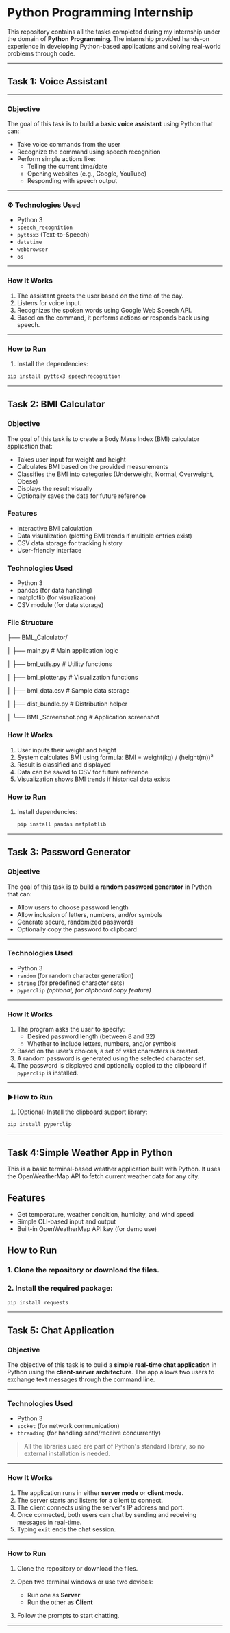 # Python Programming Internship 

This repository contains all the tasks completed during my internship under the domain of **Python Programming**. The internship provided hands-on experience in developing Python-based applications and solving real-world problems through code.

---

## Task 1: Voice Assistant

---

### Objective

The goal of this task is to build a **basic voice assistant** using Python that can:
- Take voice commands from the user
- Recognize the command using speech recognition
- Perform simple actions like:
  - Telling the current time/date
  - Opening websites (e.g., Google, YouTube)
  - Responding with speech output

---

### ⚙️ Technologies Used

- Python 3
- `speech_recognition`
- `pyttsx3` (Text-to-Speech)
- `datetime`
- `webbrowser`
- `os`

---

###  How It Works

1. The assistant greets the user based on the time of the day.
2. Listens for voice input.
3. Recognizes the spoken words using Google Web Speech API.
4. Based on the command, it performs actions or responds back using speech.

---

### How to Run

1. Install the dependencies:

```bash
pip install pyttsx3 speechrecognition
```
---

## Task 2: BMI Calculator

### Objective
The goal of this task is to create a Body Mass Index (BMI) calculator application that:
- Takes user input for weight and height
- Calculates BMI based on the provided measurements
- Classifies the BMI into categories (Underweight, Normal, Overweight, Obese)
- Displays the result visually
- Optionally saves the data for future reference

### Features
- Interactive BMI calculation
- Data visualization (plotting BMI trends if multiple entries exist)
- CSV data storage for tracking history
- User-friendly interface

### Technologies Used
- Python 3
- pandas (for data handling)
- matplotlib (for visualization)
- CSV module (for data storage)

### File Structure
├── BML_Calculator/

│ ├── main.py # Main application logic

│ ├── bml_utils.py # Utility functions

│ ├── bml_plotter.py # Visualization functions

│ ├── bml_data.csv # Sample data storage

│ ├── dist_bundle.py # Distribution helper

│ └── BML_Screenshot.png # Application screenshot


### How It Works
1. User inputs their weight and height
2. System calculates BMI using formula: BMI = weight(kg) / (height(m))²
3. Result is classified and displayed
4. Data can be saved to CSV for future reference
5. Visualization shows BMI trends if historical data exists

### How to Run
1. Install dependencies:
   ```bash
   pip install pandas matplotlib

---

## Task 3: Password Generator

### Objective

The goal of this task is to build a **random password generator** in Python that can:
- Allow users to choose password length
- Allow inclusion of letters, numbers, and/or symbols
- Generate secure, randomized passwords
- Optionally copy the password to clipboard

---

### Technologies Used

- Python 3  
- `random` (for random character generation)  
- `string` (for predefined character sets)  
- `pyperclip` *(optional, for clipboard copy feature)*

---

### How It Works

1. The program asks the user to specify:
   - Desired password length (between 8 and 32)
   - Whether to include letters, numbers, and/or symbols
2. Based on the user’s choices, a set of valid characters is created.
3. A random password is generated using the selected character set.
4. The password is displayed and optionally copied to the clipboard if `pyperclip` is installed.

---

### ▶How to Run

1. (Optional) Install the clipboard support library:

```bash
pip install pyperclip
```

---

## Task 4:Simple Weather App in Python

This is a basic terminal-based weather application built with Python. It uses the OpenWeatherMap API to fetch current weather data for any city.

## Features

- Get temperature, weather condition, humidity, and wind speed
- Simple CLI-based input and output
- Built-in OpenWeatherMap API key (for demo use)

##  How to Run

### 1. Clone the repository or download the files.

### 2. Install the required package:

```bash
pip install requests
```

---

##  Task 5: Chat Application

###  Objective

The objective of this task is to build a **simple real-time chat application** in Python using the **client-server architecture**. The app allows two users to exchange text messages through the command line.

---

###  Technologies Used

- Python 3  
- `socket` (for network communication)  
- `threading` (for handling send/receive concurrently)  

>  All the libraries used are part of Python's standard library, so no external installation is needed.

---

###  How It Works

1. The application runs in either **server mode** or **client mode**.
2. The server starts and listens for a client to connect.
3. The client connects using the server's IP address and port.
4. Once connected, both users can chat by sending and receiving messages in real-time.
5. Typing `exit` ends the chat session.

---

###  How to Run

1. Clone the repository or download the files.

2. Open two terminal windows or use two devices:
   - Run one as **Server**
   - Run the other as **Client**

3. Follow the prompts to start chatting.

---










